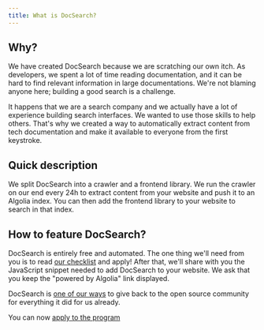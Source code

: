```yaml
---
title: What is DocSearch?
---
```


## Why?

We have created DocSearch because we are scratching our own itch. As
developers, we spent a lot of time reading documentation, and it can be hard to
find relevant information in large documentations. We're not blaming anyone
here; building a good search is a challenge.

It happens that we are a search company and we actually have a lot of experience
building search interfaces. We wanted to use those skills to help others. That's
why we created a way to automatically extract content from tech documentation
and make it available to everyone from the first keystroke.

## Quick description

We split DocSearch into a crawler and a frontend library. We run the crawler on
our end every 24h to extract content from your website and push it to an Algolia
index. You can then add the frontend library to your website to search in that index.

## How to feature DocSearch?

DocSearch is entirely free and automated. The one thing we'll need from you is
to read [our checklist][2] and apply! After that, we'll share with you the
JavaScript snippet needed to add DocSearch to your website. We ask that you keep
the "powered by Algolia" link displayed.

DocSearch is [one of our ways][1] to give back to the open source community for
everything it did for us already.

You can now [apply to the program][3]

[1]: https://opencollective.com/algolia
[2]: who-can-apply.md
[3]: apply.md
